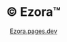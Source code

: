 <h1 align="center">© Ezora™</h1>

<p align="center"> <a href="https://ezora.pages.dev">Ezora.pages.dev</a></p>
